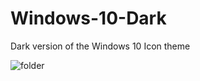 # Windows-10-Dark
Dark version of the Windows 10 Icon theme

![folder](http://b00merang.weebly.com/uploads/1/6/8/1/16813022/published/9145133.png?1486514028)
